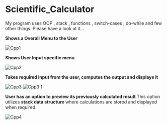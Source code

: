 # Scientific_Calculator
My program uses OOP , stack , functions , switch-cases , do-while and few other things. 
Please have a look at it...

**Shows a Overall Menu to the User**

![Cpp1](https://user-images.githubusercontent.com/88312870/152678431-6c2dd264-0f0e-41d3-b29f-1ac6bd50b1ff.PNG)

**Shows User Input specific menu**

![Cpp2](https://user-images.githubusercontent.com/88312870/152678483-dfea9fe4-1916-4b42-b7c9-9dd91f8b74cc.PNG)

**Takes required input from the user, computes the output and displays it**

![Cpp3](https://user-images.githubusercontent.com/88312870/152678501-75cd8726-b15f-499e-8028-3ef5497c929a.PNG)
![Cpp3 1](https://user-images.githubusercontent.com/88312870/152678600-71a24300-405c-41fb-9af0-69b4f7da389c.PNG)

**User has an option to preview its previously calculated result**
This option utilizes **stack data structure** where calculations are stored and displayed when required.

![Cpp4](https://user-images.githubusercontent.com/88312870/152678668-1dca06d1-3452-41be-8d36-7f01f668dd61.PNG)


